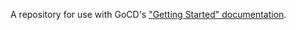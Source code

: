A repository for use with GoCD's ["Getting Started" documentation](https://www.go.cd/getting-started/part-1/).
